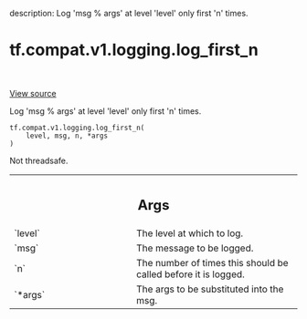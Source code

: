 description: Log 'msg % args' at level 'level' only first 'n' times.

<div itemscope itemtype="http://developers.google.com/ReferenceObject">
<meta itemprop="name" content="tf.compat.v1.logging.log_first_n" />
<meta itemprop="path" content="Stable" />
</div>

# tf.compat.v1.logging.log_first_n

<!-- Insert buttons and diff -->

<table class="tfo-notebook-buttons tfo-api nocontent" align="left">

</table>

<a target="_blank" href="/code/stable/tensorflow/python/platform/tf_logging.py">View source</a>



Log 'msg % args' at level 'level' only first 'n' times.

<pre class="devsite-click-to-copy prettyprint lang-py tfo-signature-link">
<code>tf.compat.v1.logging.log_first_n(
    level, msg, n, *args
)
</code></pre>



<!-- Placeholder for "Used in" -->

Not threadsafe.

<!-- Tabular view -->
 <table class="responsive fixed orange">
<colgroup><col width="214px"><col></colgroup>
<tr><th colspan="2"><h2 class="add-link">Args</h2></th></tr>

<tr>
<td>
`level`
</td>
<td>
The level at which to log.
</td>
</tr><tr>
<td>
`msg`
</td>
<td>
The message to be logged.
</td>
</tr><tr>
<td>
`n`
</td>
<td>
The number of times this should be called before it is logged.
</td>
</tr><tr>
<td>
`*args`
</td>
<td>
The args to be substituted into the msg.
</td>
</tr>
</table>


